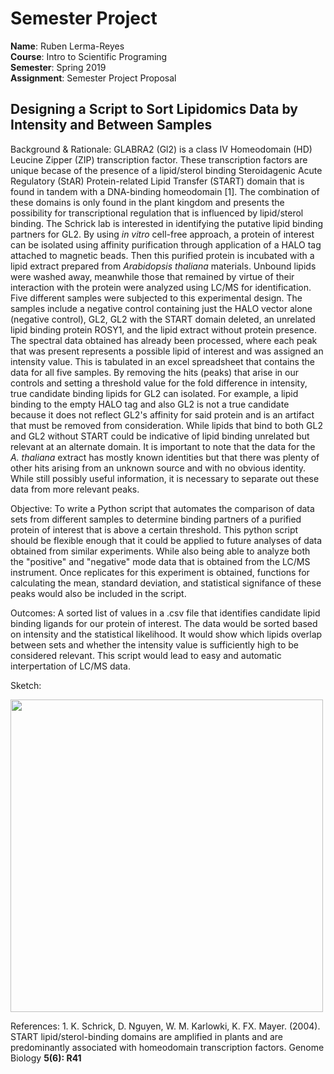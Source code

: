 # Semester Project

**Name**: Ruben Lerma-Reyes  
**Course**: Intro to Scientific Programing  
**Semester**: Spring 2019  
**Assignment**: Semester Project Proposal

## Designing a Script to Sort Lipidomics Data by Intensity and Between Samples   

Background & Rationale: GLABRA2 (Gl2) is a class IV Homeodomain (HD) Leucine Zipper (ZIP) transcription factor. These transcription factors are unique becase of the presence of a lipid/sterol binding Steroidagenic Acute Regulatory (StAR) Protein-related Lipid Transfer (START) domain that is found in tandem with a DNA-binding homeodomain [1]. The combination of these domains is only found in the plant kingdom and presents the possibility for transcriptional regulation that is influenced by lipid/sterol binding. The Schrick lab is interested in identifying the putative lipid binding partners for GL2. By using *in vitro* cell-free approach, a protein of interest can be isolated using affinity purification through application of a HALO tag attached to magnetic beads. Then this purified protein is incubated with a lipid extract prepared from *Arabidopsis thaliana* materials. Unbound lipids were washed away, meanwhile those that remained by virtue of their interaction with the protein were analyzed using LC/MS for identification. Five different samples were subjected to this experimental design. The samples include a negative control containing just the HALO vector alone (negative control), GL2, GL2 with the START domain deleted, an unrelated lipid binding protein ROSY1, and the lipid extract without protein presence. The spectral data obtained has already been processed, where each peak that was present represents a possible lipid of interest and was assigned an intensity value. This is tabulated in an excel spreadsheet that contains the data for all five samples. By removing the hits (peaks) that arise in our controls and setting a threshold value for the fold difference in intensity, true candidate binding lipids for GL2 can isolated. For example, a lipid binding to the empty HALO tag and also GL2 is not a true candidate because it does not reflect GL2's affinity for said protein and is an artifact that must be removed from consideration. While lipids that bind to both GL2 and GL2 without START could be indicative of lipid binding unrelated but relevant at an alternate domain. It is important to note that the data for the *A. thaliana* extract has mostly known identities but that there was plenty of other hits arising from an unknown source and with no obvious identity. While still possibly useful information, it is necessary to separate out these data from more relevant peaks. 

Objective: To write a Python script that automates the comparison of data sets from different samples to determine binding partners of a purified protein of interest that is above a certain threshold. This python script should be flexible enough that it could be applied to future analyses of data obtained from similar experiments. While also being able to analyze both the "positive" and "negative" mode data that is obtained from the LC/MS instrument. Once replicates for this experiment is obtained, functions for calculating the mean, standard deviation, and statistical signifance of these peaks would also be included in the script. 

Outcomes: A sorted list of values in a .csv file that identifies candidate lipid binding ligands for our protein of interest. The data would be sorted based on intensity and the statistical likelihood. It would show which lipids overlap between sets and whether the intensity value is sufficiently high to be considered relevant. This script would lead to easy and automatic interpertation of LC/MS data. 

Sketch:
        
<img src="Semester-Project/semester project sketch.jpg" width="500"/>


References: 1. K. Schrick, D. Nguyen, W. M. Karlowki, K. FX. Mayer. (2004). START lipid/sterol-binding domains are amplified in plants and are predominantly associated with homeodomain transcription factors. Genome Biology **5(6): R41**
